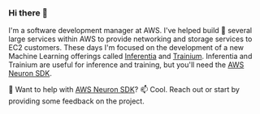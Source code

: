 ### Hi there 👋

I'm a software development manager at AWS.  I've helped build 🔨 several large services within AWS to provide networking and storage services to EC2 customers.  These days I'm focused on the development of a new Machine Learning offerings called [Inferentia](https://aws.amazon.com/machine-learning/inferentia/) and [Trainium](https://aws.amazon.com/machine-learning/trainium/).  Inferentia and Trainium are useful for inference and training, but you'll need the [AWS Neuron SDK](https://github.com/aws/aws-neuron-sdk).

🤔 Want to help with [AWS Neuron SDK](https://github.com/aws/aws-neuron-sdk)? 
📫 Cool.  Reach out or start by providing some feedback on the project.


<!--
**micwade-aws/micwade-aws** is a ✨ _special_ ✨ repository because its `README.md` (this file) appears on your GitHub profile.

Here are some ideas to get you started:

- 🔭 I’m currently working on ...
- 🌱 I’m currently learning ...
- 👯 I’m looking to collaborate on ...
- 🤔 I’m looking for help with ...
- 💬 Ask me about ...
- 📫 How to reach me: ...
- 😄 Pronouns: ...
- ⚡ Fun fact: ...
-->
